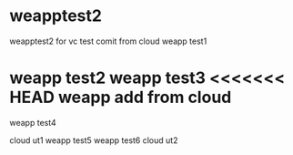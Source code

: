# weapptest2
weapptest2 for vc test
comit from cloud
weapp test1


weapp test2
weapp test3
<<<<<<< HEAD
weapp add from cloud
=======
weapp test4

cloud ut1
weapp test5
weapp test6
cloud ut2
